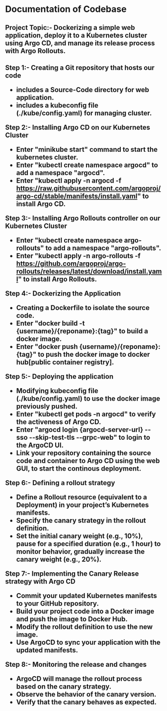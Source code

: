 <h1>Documentation of Codebase</h1>

<h2>Project Topic:- Dockerizing a simple web application, deploy it to a Kubernetes cluster using Argo CD, and manage its release process with Argo Rollouts.<h2>  

Step 1:- Creating a Git repository that hosts our code
 - includes a Source-Code directory for web application.
 - includes a kubeconfig file (./kube/config.yaml) for managing cluster.

Step 2:- Installing Argo CD on our Kubernetes Cluster
 - Enter "minikube start" command to start the kubernetes cluster. 
 - Enter "kubectl create namespace argocd" to add a namespace "argocd".
 - Enter "kubectl apply -n argocd -f https://raw.githubusercontent.com/argoproj/argo-cd/stable/manifests/install.yaml" to install Argo CD. 

Step 3:- Installing Argo Rollouts controller on our Kubernetes Cluster
 - Enter "kubectl create namespace argo-rollouts" to add a namespace "argo-rollouts".
 - Enter "kubectl apply -n argo-rollouts -f https://github.com/argoproj/argo-rollouts/releases/latest/download/install.yaml" to install Argo Rollouts.

Step 4:- Dockerizing the Application
 - Creating a Dockerfile to isolate the source code.
 - Enter "docker build -t {username}/{reponame}:{tag}" to build a docker image.
 - Enter "docker push {username}/{reponame}:{tag}" to push the docker image to docker hub[public container registry].

Step 5:- Deploying the application
 - Modifying kubeconfig file (./kube/config.yaml) to use the docker image previously pushed. 
 - Enter "kubectl get pods -n argocd" to verify the activeness of Argo CD.
 - Enter "argocd login {argocd-server-url} --sso --skip-test-tls --grpc-web" to login to the ArgoCD UI.
 - Link your repository containing the source code and container to Argo CD using the web GUI, to start the continous deployment.

Step 6:- Defining a rollout strategy
 - Define a Rollout resource (equivalent to a Deployment) in your project’s Kubernetes manifests.
 - Specify the canary strategy in the rollout definition.
 - Set the initial canary weight (e.g., 10%), pause for a specified duration (e.g., 1 hour) to monitor behavior, gradually increase the canary weight (e.g., 20%).
 
Step 7:- Implementing the Canary Release strategy with Argo CD
 - Commit your updated Kubernetes manifests to your GitHub repository.
 - Build your project code into a Docker image and push the image to Docker Hub.
 - Modify the rollout definition to use the new image.
 - Use ArgoCD to sync your application with the updated manifests.

Step 8:- Monitoring the release and changes 
 - ArgoCD will manage the rollout process based on the canary strategy.
 - Observe the behavior of the canary version.
 - Verify that the canary behaves as expected.
